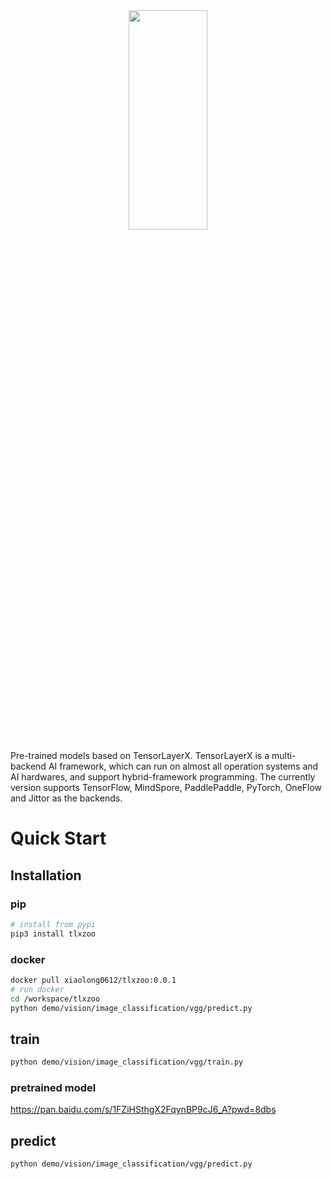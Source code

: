 <a href="https://tensorlayerx.readthedocs.io/">
    <div align="center">
        <img src="https://git.openi.org.cn/hanjr/tensorlayerx-image/raw/branch/master/tlx-LOGO-04.png" width="50%" height="30%"/>
    </div>
</a>

Pre-trained models based on TensorLayerX. 
TensorLayerX is a multi-backend AI framework, which can run on almost all operation systems and AI hardwares, and support hybrid-framework programming. The currently version supports TensorFlow, MindSpore, PaddlePaddle, PyTorch, OneFlow and Jittor as the backends.

# Quick Start
## Installation
### pip
```bash
# install from pypi
pip3 install tlxzoo
```

### docker
```bash
docker pull xiaolong0612/tlxzoo:0.0.1
# run docker
cd /workspace/tlxzoo
python demo/vision/image_classification/vgg/predict.py
```

## train
```bash
python demo/vision/image_classification/vgg/train.py
```

### pretrained model
https://pan.baidu.com/s/1FZiHSthgX2FqynBP9cJ6_A?pwd=8dbs

## predict

```bash
python demo/vision/image_classification/vgg/predict.py
```
